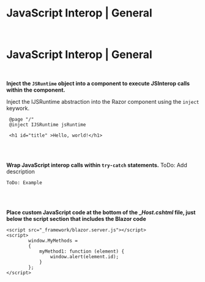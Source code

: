 # JavaScript Interop | General
<br>

# JavaScript Interop | General
<br>

**Inject the `JSRuntime` object into a component to execute JSInterop calls within the component.**

Inject the IJSRuntime abstraction into the Razor component using the `inject` keywork.

```
 @page "/"
 @inject IJSRuntime jsRuntime

 <h1 id="title" >Hello, world!</h1>
```
<br><br>


**Wrap JavaScript interop calls within `try-catch` statements.**
ToDo: Add description

```
ToDo: Example
```
<br><br>

**Place custom JavaScript code at the bottom of the __Host.cshtml_ file, just below the script section that includes the Blazor code**

```
<script src="_framework/blazor.server.js"></script>
<script>
        window.MyMethods =
        {
            myMethod1: function (element) {
                window.alert(element.id);
            }
        };
</script>
```

<br/><br/>